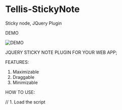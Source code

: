 # Tellis-StickyNote
Sticky node, JQuery Plugin


DEMO

![DEMO]("https://thumb.ibb.co/gfPxfU/for_wolz.png")


JQUERY STICKY NOTE PLUGIN FOR YOUR WEB APP;

FEATURES:

1. Maximizable
2. Draggable
3. Minimizable

HOW TO USE:

// 1. Load the script
<script src="tellis-sticky-note.js"></script>

  <script>

      $(document).ready(function(){
        
        //2. call the sticky note object
        var sticky = Tellis_Sticky();

        // 3. initialize the object (this makes the sticky note visible)
        sticky.init();

        // 4. write() method writes a string to the sticky note
        sticky.write("hello Wole, please use me");
        
  
    });

  
 
  </script>

